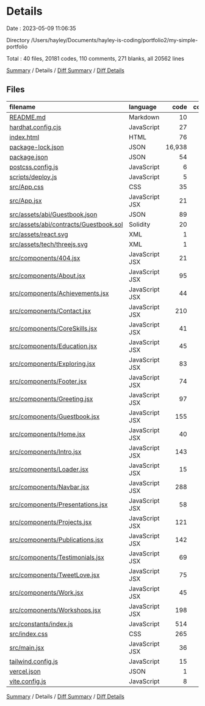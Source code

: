 # Details

Date : 2023-05-09 11:06:35

Directory /Users/hayley/Documents/hayley-is-coding/portfolio2/my-simple-portfolio

Total : 40 files,  20181 codes, 110 comments, 271 blanks, all 20562 lines

[Summary](results.md) / Details / [Diff Summary](diff.md) / [Diff Details](diff-details.md)

## Files
| filename | language | code | comment | blank | total |
| :--- | :--- | ---: | ---: | ---: | ---: |
| [README.md](/README.md) | Markdown | 10 | 0 | 4 | 14 |
| [hardhat.config.cjs](/hardhat.config.cjs) | JavaScript | 27 | 1 | 2 | 30 |
| [index.html](/index.html) | HTML | 76 | 0 | 8 | 84 |
| [package-lock.json](/package-lock.json) | JSON | 16,938 | 0 | 1 | 16,939 |
| [package.json](/package.json) | JSON | 54 | 0 | 1 | 55 |
| [postcss.config.js](/postcss.config.js) | JavaScript | 6 | 0 | 1 | 7 |
| [scripts/deploy.js](/scripts/deploy.js) | JavaScript | 5 | 6 | 3 | 14 |
| [src/App.css](/src/App.css) | CSS | 35 | 0 | 6 | 41 |
| [src/App.jsx](/src/App.jsx) | JavaScript JSX | 21 | 0 | 5 | 26 |
| [src/assets/abi/Guestbook.json](/src/assets/abi/Guestbook.json) | JSON | 89 | 0 | 1 | 90 |
| [src/assets/abi/contracts/Guestbook.sol](/src/assets/abi/contracts/Guestbook.sol) | Solidity | 20 | 1 | 8 | 29 |
| [src/assets/react.svg](/src/assets/react.svg) | XML | 1 | 0 | 0 | 1 |
| [src/assets/tech/threejs.svg](/src/assets/tech/threejs.svg) | XML | 1 | 0 | 0 | 1 |
| [src/components/404.jsx](/src/components/404.jsx) | JavaScript JSX | 21 | 0 | 4 | 25 |
| [src/components/About.jsx](/src/components/About.jsx) | JavaScript JSX | 95 | 0 | 6 | 101 |
| [src/components/Achievements.jsx](/src/components/Achievements.jsx) | JavaScript JSX | 44 | 38 | 4 | 86 |
| [src/components/Contact.jsx](/src/components/Contact.jsx) | JavaScript JSX | 210 | 1 | 13 | 224 |
| [src/components/CoreSkills.jsx](/src/components/CoreSkills.jsx) | JavaScript JSX | 41 | 0 | 3 | 44 |
| [src/components/Education.jsx](/src/components/Education.jsx) | JavaScript JSX | 45 | 0 | 4 | 49 |
| [src/components/Exploring.jsx](/src/components/Exploring.jsx) | JavaScript JSX | 83 | 0 | 5 | 88 |
| [src/components/Footer.jsx](/src/components/Footer.jsx) | JavaScript JSX | 74 | 0 | 7 | 81 |
| [src/components/Greeting.jsx](/src/components/Greeting.jsx) | JavaScript JSX | 97 | 0 | 7 | 104 |
| [src/components/Guestbook.jsx](/src/components/Guestbook.jsx) | JavaScript JSX | 155 | 2 | 13 | 170 |
| [src/components/Home.jsx](/src/components/Home.jsx) | JavaScript JSX | 40 | 0 | 3 | 43 |
| [src/components/Intro.jsx](/src/components/Intro.jsx) | JavaScript JSX | 143 | 0 | 7 | 150 |
| [src/components/Loader.jsx](/src/components/Loader.jsx) | JavaScript JSX | 15 | 0 | 3 | 18 |
| [src/components/Navbar.jsx](/src/components/Navbar.jsx) | JavaScript JSX | 288 | 1 | 22 | 311 |
| [src/components/Presentations.jsx](/src/components/Presentations.jsx) | JavaScript JSX | 58 | 0 | 4 | 62 |
| [src/components/Projects.jsx](/src/components/Projects.jsx) | JavaScript JSX | 121 | 0 | 4 | 125 |
| [src/components/Publications.jsx](/src/components/Publications.jsx) | JavaScript JSX | 142 | 1 | 13 | 156 |
| [src/components/Testimonials.jsx](/src/components/Testimonials.jsx) | JavaScript JSX | 69 | 0 | 5 | 74 |
| [src/components/TweetLove.jsx](/src/components/TweetLove.jsx) | JavaScript JSX | 75 | 0 | 5 | 80 |
| [src/components/Work.jsx](/src/components/Work.jsx) | JavaScript JSX | 45 | 0 | 4 | 49 |
| [src/components/Workshops.jsx](/src/components/Workshops.jsx) | JavaScript JSX | 198 | 1 | 26 | 225 |
| [src/constants/index.js](/src/constants/index.js) | JavaScript | 514 | 45 | 12 | 571 |
| [src/index.css](/src/index.css) | CSS | 265 | 11 | 46 | 322 |
| [src/main.jsx](/src/main.jsx) | JavaScript JSX | 36 | 0 | 6 | 42 |
| [tailwind.config.js](/tailwind.config.js) | JavaScript | 15 | 1 | 2 | 18 |
| [vercel.json](/vercel.json) | JSON | 1 | 0 | 1 | 2 |
| [vite.config.js](/vite.config.js) | JavaScript | 8 | 1 | 2 | 11 |

[Summary](results.md) / Details / [Diff Summary](diff.md) / [Diff Details](diff-details.md)